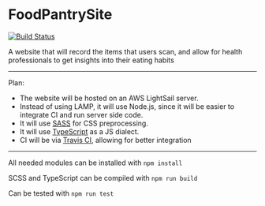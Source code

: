 # FoodPantrySite
[![Build Status](https://travis-ci.com/LHSDevTeam/FoodPantrySite.svg?branch=develop)](https://travis-ci.com/LHSDevTeam/FoodPantrySite)

A website that will record the items that users scan, and allow for health professionals to get insights into their eating habits

---

Plan:
- The website will be hosted on an AWS LightSail server.
- Instead of using LAMP, it will use Node.js, since it will be easier to integrate CI and run server side code.
- It will use [SASS](https://sass-lang.com/) for CSS preprocessing.
- It will use [TypeScript](https://www.typescriptlang.org/) as a JS dialect.
- CI will be via [Travis CI](https://travis-ci.com/LHSDevTeam/FoodPantrySite), allowing for better integration

---

All needed modules can be installed with `npm install`

SCSS and TypeScript can be compiled with `npm run build`

Can be tested with `npm run test`